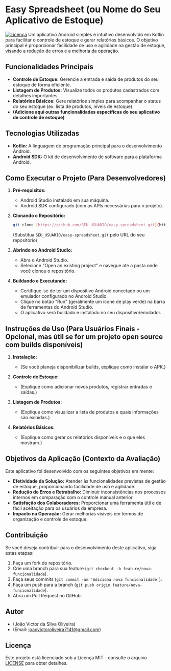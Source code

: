 # Easy Spreadsheet (ou Nome do Seu Aplicativo de Estoque)

[![Licença](https://img.shields.io/badge/License-MIT-yellow.svg)](https://opensource.org/licenses/MIT)
Um aplicativo Android simples e intuitivo desenvolvido em Kotlin para facilitar o controle de estoque e gerar relatórios básicos. O objetivo principal é proporcionar facilidade de uso e agilidade na gestão de estoque, visando a redução de erros e a melhoria da operação.

## Funcionalidades Principais

* **Controle de Estoque:** Gerencie a entrada e saída de produtos do seu estoque de forma eficiente.
* **Listagem de Produtos:** Visualize todos os produtos cadastrados com detalhes importantes.
* **Relatórios Básicos:** Gere relatórios simples para acompanhar o status do seu estoque (ex: lista de produtos, níveis de estoque).
* **(Adicione aqui outras funcionalidades específicas do seu aplicativo de controle de estoque)**

## Tecnologias Utilizadas

* **Kotlin:** A linguagem de programação principal para o desenvolvimento Android.
* **Android SDK:** O kit de desenvolvimento de software para a plataforma Android.

## Como Executar o Projeto (Para Desenvolvedores)

1.  **Pré-requisitos:**
    * Android Studio instalado em sua máquina.
    * Android SDK configurado (com as APIs necessárias para o projeto).

2.  **Clonando o Repositório:**
    ```bash
    git clone [https://github.com/SEU_USUARIO/easy-spreadsheet.git](https://github.com/SEU_USUARIO/easy-spreadsheet.git)
    ```
    (Substitua `SEU_USUARIO/easy-spreadsheet.git` pelo URL do seu repositório)

3.  **Abrindo no Android Studio:**
    * Abra o Android Studio.
    * Selecione "Open an existing project" e navegue até a pasta onde você clonou o repositório.

4.  **Buildando e Executando:**
    * Certifique-se de ter um dispositivo Android conectado ou um emulador configurado no Android Studio.
    * Clique no botão "Run" (geralmente um ícone de play verde) na barra de ferramentas do Android Studio.
    * O aplicativo será buildado e instalado no seu dispositivo/emulador.

## Instruções de Uso (Para Usuários Finais - Opcional, mas útil se for um projeto open source com builds disponíveis)

1.  **Instalação:**
    * (Se você planeja disponibilizar builds, explique como instalar o APK.)

2.  **Controle de Estoque:**
    * (Explique como adicionar novos produtos, registrar entradas e saídas.)

3.  **Listagem de Produtos:**
    * (Explique como visualizar a lista de produtos e quais informações são exibidas.)

4.  **Relatórios Básicos:**
    * (Explique como gerar os relatórios disponíveis e o que eles mostram.)

## Objetivos da Aplicação (Contexto da Avaliação)

Este aplicativo foi desenvolvido com os seguintes objetivos em mente:

* **Efetividade da Solução:** Atender às funcionalidades previstas de gestão de estoque, proporcionando facilidade de uso e agilidade.
* **Redução de Erros e Retrabalho:** Diminuir inconsistências nos processos internos em comparação com o controle manual anterior.
* **Satisfação dos Colaboradores:** Proporcionar uma ferramenta útil e de fácil aceitação para os usuários da empresa.
* **Impacto na Operação:** Gerar melhorias visíveis em termos de organização e controle de estoque.

## Contribuição

Se você deseja contribuir para o desenvolvimento deste aplicativo, siga estas etapas:

1.  Faça um fork do repositório.
2.  Crie uma branch para sua feature (`git checkout -b feature/nova-funcionalidade`).
3.  Faça seus commits (`git commit -am 'Adiciona nova funcionalidade'`).
4.  Faça um push para a branch (`git push origin feature/nova-funcionalidade`).
5.  Abra um Pull Request no GitHub.


## Autor

* (João Victor da Silva Oliveira)
* (Email: joaovictoroliveira7141@gmail.com)

## Licença

Este projeto está licenciado sob a Licença MIT - consulte o arquivo [LICENSE](LICENSE) para obter detalhes.
